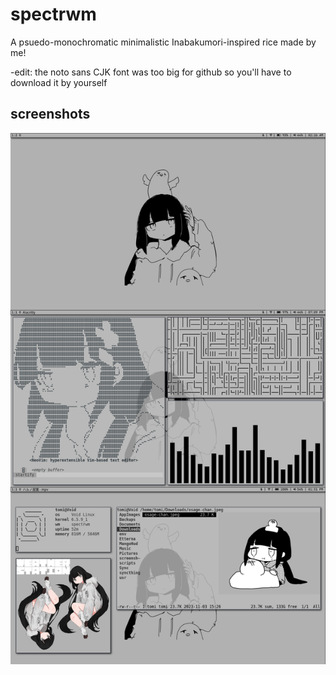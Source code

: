 # spectrwm
A psuedo-monochromatic minimalistic Inabakumori-inspired rice made by me!<br />  

-edit: the noto sans CJK font was too big for github so you'll have to download it by yourself
## screenshots
![inabakumori monochromatic](screenshots.png?raw=true)
